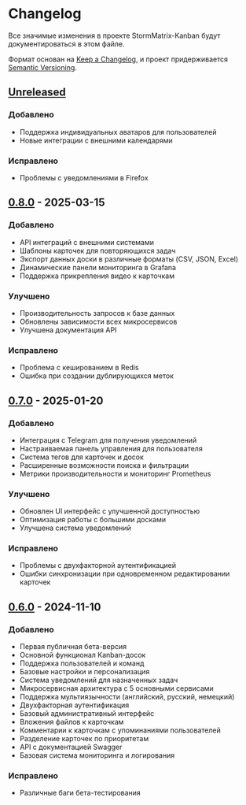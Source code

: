 # Changelog

Все значимые изменения в проекте StormMatrix-Kanban будут документироваться в этом файле.

Формат основан на [Keep a Changelog](https://keepachangelog.com/en/1.0.0/),
и проект придерживается [Semantic Versioning](https://semver.org/spec/v2.0.0.html).

## [Unreleased]

### Добавлено
- Поддержка индивидуальных аватаров для пользователей
- Новые интеграции с внешними календарями

### Исправлено
- Проблемы с уведомлениями в Firefox

## [0.8.0] - 2025-03-15

### Добавлено
- API интеграций с внешними системами
- Шаблоны карточек для повторяющихся задач
- Экспорт данных доски в различные форматы (CSV, JSON, Excel)
- Динамические панели мониторинга в Grafana
- Поддержка прикрепления видео к карточкам

### Улучшено
- Производительность запросов к базе данных
- Обновлены зависимости всех микросервисов
- Улучшена документация API

### Исправлено
- Проблема с кешированием в Redis
- Ошибка при создании дублирующихся меток

## [0.7.0] - 2025-01-20

### Добавлено
- Интеграция с Telegram для получения уведомлений
- Настраиваемая панель управления для пользователя
- Система тегов для карточек и досок
- Расширенные возможности поиска и фильтрации
- Метрики производительности и мониторинг Prometheus

### Улучшено
- Обновлен UI интерфейс с улучшенной доступностью
- Оптимизация работы с большими досками
- Улучшена система уведомлений

### Исправлено
- Проблемы с двухфакторной аутентификацией
- Ошибки синхронизации при одновременном редактировании карточек

## [0.6.0] - 2024-11-10

### Добавлено
- Первая публичная бета-версия
- Основной функционал Kanban-досок
- Поддержка пользователей и команд
- Базовые настройки и персонализация
- Система уведомлений для назначенных задач
- Микросервисная архитектура с 5 основными сервисами
- Поддержка мультиязычности (английский, русский, немецкий)
- Двухфакторная аутентификация
- Базовый административный интерфейс
- Вложения файлов к карточкам
- Комментарии к карточкам с упоминаниями пользователей
- Разделение карточек по приоритетам
- API с документацией Swagger
- Базовая система мониторинга и логирования

### Исправлено
- Различные баги бета-тестирования

[Unreleased]: https://github.com/T-7219/StormMatrix-Kanban/compare/v0.8.0...HEAD
[0.8.0]: https://github.com/T-7219/StormMatrix-Kanban/compare/v0.7.0...v0.8.0
[0.7.0]: https://github.com/T-7219/StormMatrix-Kanban/compare/v0.6.0...v0.7.0
[0.6.0]: https://github.com/T-7219/StormMatrix-Kanban/releases/tag/v0.6.0